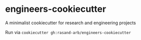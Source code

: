 # engineers-cookiecutter
A minimalist cookiecutter for research and engineering projects

Run via `cookiecutter gh:rasand-arb/engineers-cookiecutter`
